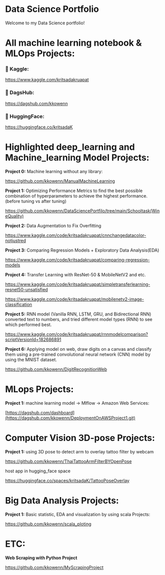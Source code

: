 # Data Science Portfolio

Welcome to my Data Science portfolio!

# All machine learning notebook & MLOps Projects:

### 🦆 Kaggle:
https://www.kaggle.com/kritsadakruapat

### 🐶 DagsHub:
https://dagshub.com/kkowenn

### 🤗 HuggingFace:
https://huggingface.co/kritsadaK

# Highlighted deep_learning and Machine_learning Model Projects:

**Project 0:** Machine learning without any library:

https://github.com/kkowenn/ManualMachineLearning

**Project 1:** Optimizing Performance Metrics to find the best possible combination of hyperparameters to achieve the highest performance. (before tuning vs after tuning)

https://github.com/kkowenn/DataSciencePortfilo/tree/main/Schooltask(WineQuality)

**Project 2:** Data Augmentation to Fix Overfitting

https://www.kaggle.com/code/kritsadakruapat/cnnchangedatacolor-notjustred

**Project 3:** Comparing Regression Models + Exploratory Data Analysis(EDA)

https://www.kaggle.com/code/kritsadakruapat/comparing-regression-models

**Project 4:** Transfer Learning with ResNet-50 & MobileNetV2 and etc.

https://www.kaggle.com/code/kritsadakruapat/simpletransferlearning-resnet50-unsatisfied

https://www.kaggle.com/code/kritsadakruapat/mobilenetv2-image-classification

**Project 5:** RNN model (Vanilla RNN, LSTM, GRU, and Bidirectional RNN) converted text to numbers, and tried different model types (RNN) to see which performed best.

https://www.kaggle.com/code/kritsadakruapat/rnnmodelcomparison?scriptVersionId=182686891

**Project 6:** Applying model on web, draw digits on a canvas and classify them using a pre-trained convolutional neural network (CNN) model by using the MNIST dataset.

https://github.com/kkowenn/DigitRecognitionWeb

# MLops Projects:

**Project 1:**  machine learning model -> Mlflow -> Amazon Web Services:

[https://dagshub.com/dashboard](https://dagshub.com/kkowenn/DeploymentOnAWSProject1.git)

# Computer Vision 3D-pose Projects:

**Project 1:** using 3D pose to detect arm to overlay tattoo filter by webcam

https://github.com/kkowenn/ThaiTattooArmFilterBYOpenPose

host app in hugging_face space 

https://huggingface.co/spaces/kritsadaK/TattooPoseOverlay


# Big Data Analysis Projects:

**Project 1:** Basic statistic, EDA and visualization by using scala Projects:

https://github.com/kkowenn/scala_ploting

#  ETC:

**Web Scraping with Python Project** 

https://github.com/kkowenn/MyScrapingProject

